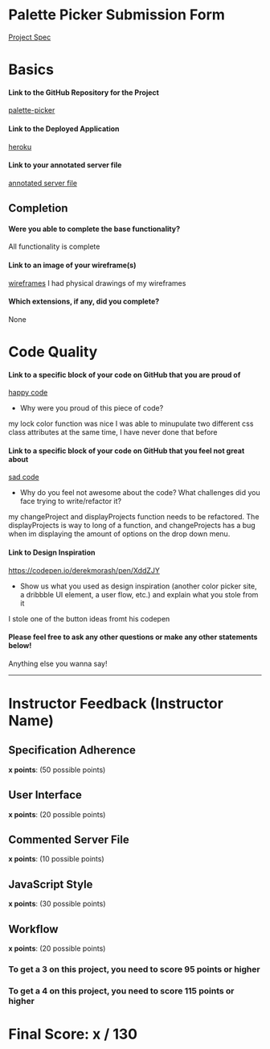 # Palette Picker Submission Form

[Project Spec](http://frontend.turing.io/projects/palette-picker.html)

# Basics

#### Link to the GitHub Repository for the Project
[palette-picker](https://github.com/dmiller1623/pallete-picker)

#### Link to the Deployed Application
[heroku](https://dennispalettepicker.herokuapp.com/)

#### Link to your annotated server file
[annotated server file](https://github.com/dmiller1623/pallete-picker/blob/master/server.js)

## Completion

#### Were you able to complete the base functionality?

All functionality is complete

#### Link to an image of your wireframe(s)
[wireframes]()
I had physical drawings of my wireframes

#### Which extensions, if any, did you complete?

None

# Code Quality

#### Link to a specific block of your code on GitHub that you are proud of
[happy code](https://github.com/dmiller1623/pallete-picker/blob/master/public/js/index.js)

* Why were you proud of this piece of code?

my lock color function was nice I was able to minupulate two different css class attributes at the same time, I have never done that before


#### Link to a specific block of your code on GitHub that you feel not great about
[sad code](https://github.com/dmiller1623/pallete-picker/blob/master/public/js/index.js)

* Why do you feel not awesome about the code? What challenges did you face trying to write/refactor it?

my changeProject and displayProjects function needs to be refactored. The displayProjects is way to long of a function,
and changeProjects has a bug when im displaying the amount of options on the drop down menu.

#### Link to Design Inspiration

https://codepen.io/derekmorash/pen/XddZJY

* Show us what you used as design inspiration (another color picker site, a dribbble UI element, a user flow, etc.) and explain what you stole from it

I stole one of the button ideas fromt his codepen

#### Please feel free to ask any other questions or make any other statements below!

Anything else you wanna say!

-----


# Instructor Feedback (Instructor Name)

## Specification Adherence

**x points**: (50 possible points)

## User Interface

**x points**: (20 possible points)

## Commented Server File

**x points**: (10 possible points)

## JavaScript Style

**x points**: (30 possible points)

## Workflow

**x points**: (20 possible points)


### To get a 3 on this project, you need to score 95 points or higher
### To get a 4 on this project, you need to score 115 points or higher

# Final Score: x / 130
